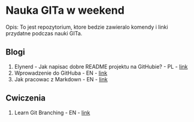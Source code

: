 #  Nauka GITa w weekend

Opis: To jest repozytorium, ktore bedzie zawieralo komendy i linki przydatne podczas nauki GITa.

## Blogi
1. Elynerd - Jak napisac dobre README projektu na GitHubie? - PL - [link](https://www.flynerd.pl/2018/06/jak-napisac-dobre-readme-projektu-na-githubie.html)
2. Wprowadzenie do GitHuba - EN - [link](https://github.com/skills/introduction-to-github)
3. Jak pracowac z Markdown - EN - [link](https://github.com/skills/communicate-using-markdown)

## Cwiczenia
1. Learn Git Branching - EN - [link](https://learngitbranching.js.org/)
